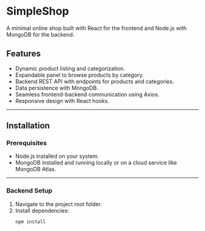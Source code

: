 # SimpleShop

A minimal online shop built with React for the frontend and Node.js with MongoDB for the backend.

## Features
- Dynamic product listing and categorization.
- Expandable panel to browse products by category.
- Backend REST API with endpoints for products and categories.
- Data persistence with MongoDB.
- Seamless frontend-backend communication using Axios.
- Responsive design with React hooks.

---

## Installation

### Prerequisites
- Node.js installed on your system.
- MongoDB installed and running locally or on a cloud service like MongoDB Atlas.

---

### Backend Setup
1. Navigate to the project root folder.
2. Install dependencies:
   ```bash
   npm install
